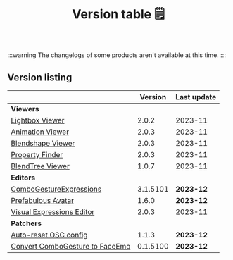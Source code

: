 ﻿---
title: Version table 🗒️
sidebar_position: 1
#hide_table_of_contents: true
#hide_title: true
description: List of all current versions
---

:::warning
The changelogs of some products aren't available at this time.
:::

## Version listing

|                                                                     | Version  | Last update |
|---------------------------------------------------------------------|----------|-------------|
| **Viewers**                                                         |          |             |
| [Lightbox Viewer](./changelogs/lightbox-viewer)                     | 2.0.2    | 2023-11     |
| [Animation Viewer](./changelogs/animation-viewer)                   | 2.0.3    | 2023-11     |
| [Blendshape Viewer](./changelogs/blendshape-viewer)                 | 2.0.3    | 2023-11     |
| [Property Finder](./changelogs/property-finder)                     | 2.0.3    | 2023-11     |
| [BlendTree Viewer](./changelogs/blendtree-viewer)                   | 1.0.7    | 2023-11     |
| **Editors**                                                         |          |             |
| [ComboGestureExpressions](./changelogs/combo-gesture-expressions)   | 3.1.5101 | **2023-12** |
| [Prefabulous Avatar](./changelogs/prefabulous-avatar)               | 1.6.0    | **2023-12** |
| [Visual Expressions Editor](./changelogs/visual-expressions-editor) | 2.0.3    | 2023-11     |
| **Patchers**                                                        |          |             |           
| [Auto-reset OSC config](./changelogs/auto-reset-osc-config)         | 1.1.3    | **2023-12** |       
| [Convert ComboGesture to FaceEmo](./changelogs/cge-to-faceemo)      | 0.1.5100 | **2023-12** |

[//]: # (| [**ResilienceVR**]&#40;./resilience&#41;                                                    |      |)
[//]: # (| [⭐ Double Hip Tracker]&#40;./changelogs/double-hip-tracker&#41;                               |      |)
[//]: # (| [⭐ VeryHaï]&#40;./changelogs/very-h&#41;                                                      |      |)
[//]: # (| [Constraint Track Animation Creator]&#40;./changelogs/constraint-track-animation-creator&#41; |      |)
[//]: # (| [Expressions Menu Hierarchy Editor]&#40;./changelogs/expressions-menu-hierarchy-editor&#41;   |      |)
[//]: # (| [⭐ FaceTra Shape Creator]&#40;./changelogs/facetra-shape-creator&#41;                         |      |)
[//]: # (| [⭐ IconGen]&#40;./changelogs/icon-gen&#41;                                                    |      |)
[//]: # (| [IconGen Thumbnail]&#40;./changelogs/icon-gen#capture-thumbnails-for-vrchat-in-play-mode&#41; |      |)
[//]: # (| [⭐ Vixen]&#40;./changelogs/vixen&#41;                                                         |      |)
[//]: # (| [Animator As Code]&#40;./changelogs/animator-as-code&#41;                                     | ✅    |)
[//]: # (| [Modular Avatar As Code]&#40;./changelogs/animator-as-code/functions/modular-avatar&#41;      | ✅    |)
[//]: # (| **Patchers**                                                                        |      |)
[//]: # (| [Unity 2018 to 2019 Cloth Transfer]&#40;./changelogs/cloth-transfer&#41;                      |      |)